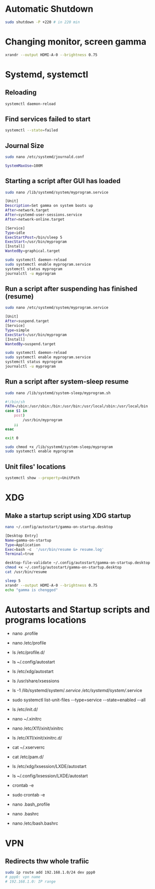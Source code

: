 # Automatic Shutdown
```bash
sudo shutdown -P +220 # in 220 min
```

# Changing monitor, screen gamma
```bash
xrandr --output HDMI-A-0 --brightness 0.75
```

# Systemd, systemctl

## Reloading
```bash
systemctl daemon-reload
```

## Find services failed to start
```bash
systemctl --state=failed
```

## Journal Size
```bash
sudo nano /etc/systemd/journald.conf
```
```bash
SystemMaxUse=100M
```

## Starting a script after GUI has loaded
```bash
sudo nano /lib/systemd/system/myprogram.service
``` 
```bash
[Unit]
Description=Set gamma on system boots up
After=network.target
After=systemd-user-sessions.service
After=network-online.target

[Service]
Type=idle
ExecStartPost=/bin/sleep 5
ExecStart=/usr/bin/myprogram
[Install]
WantedBy=graphical.target
```
```bash
sudo systemctl daemon-reload
sudo systemctl enable myprogram.service
systemctl status myprogram
journalctl -u myprogram
```

## Run a script after suspending has finished (resume)
```bash
sudo nano /etc/systemd/system/myprogram.service
```
```bash
[Unit]
After=suspend.target
[Service]  
Type=simple
ExecStart=/usr/bin/myprogram
[Install]
WantedBy=suspend.target
```
```bash
sudo systemctl daemon-reload
sudo systemctl enable myprogram.service
systemctl status myprogram
journalctl -u myprogram
```

## Run a script after system-sleep resume
```bash
sudo nano /lib/systemd/system-sleep/myprogram.sh
```
```bash
#!/bin/sh
PATH=/sbin:/usr/sbin:/bin:/usr/bin:/usr/local/sbin:/usr/local/bin
case $1 in
	post)
		/usr/bin/myprogram
	;;
esac

exit 0
```
```bash
sudo chmod +x /lib/systemd/system-sleep/myprogram
sudo systemctl enable myprogram
```

## Unit files' locations
```bash
systemctl show --property=UnitPath
```

# XDG

## Make a startup script using XDG startup
```bash
nano ~/.config/autostart/gamma-on-startup.desktop
```
```bash
[Desktop Entry]
Name=gamma-on-startup
Type=Application
Exec=bash -c  '/usr/bin/resume &> resume.log' 
Terminal=true
```
```bash
desktop-file-validate ~/.config/autostart/gamma-on-startup.desktop
chmod +x ~/.config/autostart/gamma-on-startup.desktop
cat /usr/bin/resume

sleep 5
xrandr --output HDMI-A-0 --brightness 0.75
echo "gamma is chengged"
```

# Autostarts and Startup scripts and programs locations
* nano .profile
* nano /etc/profile
* ls /etc/profile.d/
* ls ~/.config/autostart
* ls /etc/xdg/autostart
* ls /usr/share/xsessions
* ls -1 /lib/systemd/system/*.service /etc/systemd/system/*.service
* sudo systemctl list-unit-files --type=service --state=enabled --all
* ls /etc/init.d/
* nano ~/.xinitrc
* nano /etc/X11/xinit/xinitrc
* ls /etc/X11/xinit/xinitrc.d/
* cat ~/.xserverrc
* cat /etc/pam.d/
* ls /etc/xdg/lxsession/LXDE/autostart
* ls ~/.config/lxsession/LXDE/autostart
* crontab -e
* sudo crontab -e

* nano .bash_profile
* nano .bashrc
* nano /etc/bash.bashrc

# VPN

## Redirects thw whole trafiic
```bash
sudo ip route add 192.168.1.0/24 dev ppp0
# ppp0: vpn name
# 192.168.1.0: IP range
```